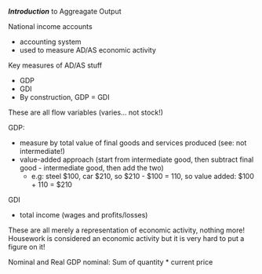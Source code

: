 ***Introduction*** to Aggreagate Output

National income accounts 
- accounting system
- used to measure AD/AS economic activity 


Key measures of AD/AS stuff
- GDP 
- GDI 
- By construction, GDP = GDI

These are all flow variables (varies... not stock!)

GDP:
- measure by total value of final goods and services produced (see: not intermediate!) 
- value-added approach (start from intermediate good, then subtract final good - intermediate good, then add the two)
	- e.g: steel $100, car $210, so $210 - $100 = 110, so value added: $100 + 110 = $210

GDI
- total income (wages and profits/losses) 

These are all merely a representation of economic activity, nothing more! Housework is considered an economic activity but it is very hard to put a figure on it! 

Nominal and Real GDP
nominal: Sum of quantity * current price 
